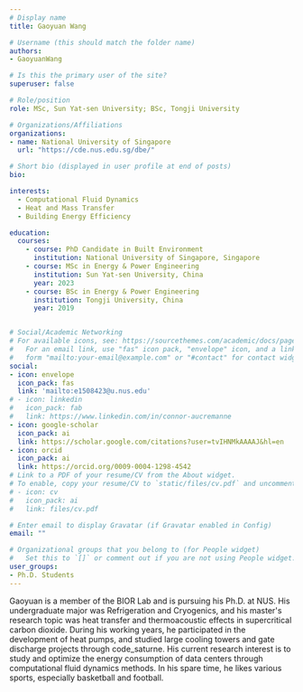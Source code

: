 ```yaml
---
# Display name
title: Gaoyuan Wang

# Username (this should match the folder name)
authors:
- GaoyuanWang

# Is this the primary user of the site?
superuser: false

# Role/position
role: MSc, Sun Yat-sen University; BSc, Tongji University

# Organizations/Affiliations
organizations:
- name: National University of Singapore
  url: "https://cde.nus.edu.sg/dbe/"

# Short bio (displayed in user profile at end of posts)
bio:

interests:
  - Computational Fluid Dynamics
  - Heat and Mass Transfer
  - Building Energy Efficiency

education:
  courses:
    - course: PhD Candidate in Built Environment
      institution: National University of Singapore, Singapore
    - course: MSc in Energy & Power Engineering
      institution: Sun Yat-sen University, China
      year: 2023
    - course: BSc in Energy & Power Engineering
      institution: Tongji University, China
      year: 2019


# Social/Academic Networking
# For available icons, see: https://sourcethemes.com/academic/docs/page-builder/#icons
#   For an email link, use "fas" icon pack, "envelope" icon, and a link in the
#   form "mailto:your-email@example.com" or "#contact" for contact widget.
social:
- icon: envelope
  icon_pack: fas
  link: 'mailto:e1508423@u.nus.edu'
# - icon: linkedin
#   icon_pack: fab
#   link: https://www.linkedin.com/in/connor-aucremanne
- icon: google-scholar
  icon_pack: ai
  link: https://scholar.google.com/citations?user=tvIHNMkAAAAJ&hl=en
- icon: orcid
  icon_pack: ai
  link: https://orcid.org/0009-0004-1298-4542
# Link to a PDF of your resume/CV from the About widget.
# To enable, copy your resume/CV to `static/files/cv.pdf` and uncomment the lines below.
# - icon: cv
#   icon_pack: ai
#   link: files/cv.pdf

# Enter email to display Gravatar (if Gravatar enabled in Config)
email: ""

# Organizational groups that you belong to (for People widget)
#   Set this to `[]` or comment out if you are not using People widget.
user_groups:
- Ph.D. Students
---
```

Gaoyuan is a member of the BIOR Lab and is pursuing his Ph.D. at NUS. His undergraduate major was Refrigeration and Cryogenics, and his master's research topic was heat transfer and thermoacoustic effects in supercritical carbon dioxide. During his working years, he participated in the development of heat pumps, and studied large cooling towers and gate discharge projects through code_saturne. His current research interest is to study and optimize the energy consumption of data centers through computational fluid dynamics methods. In his spare time, he likes various sports, especially basketball and football.